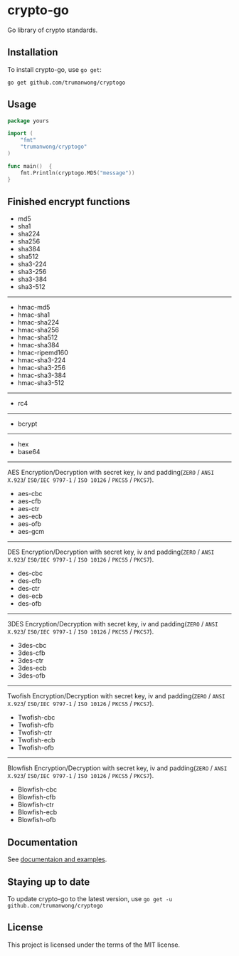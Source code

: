 # crypto-go

Go library of crypto standards.

## Installation

To install crypto-go, use `go get`:

```shell
go get github.com/trumanwong/cryptogo
```

## Usage
```go
package yours

import (
	"fmt"
	"trumanwong/cryptogo"
)

func main()  {
    fmt.Println(cryptogo.MD5("message"))
}
```

## Finished encrypt functions

- md5
- sha1
- sha224
- sha256
- sha384
- sha512
- sha3-224
- sha3-256
- sha3-384
- sha3-512

---

- hmac-md5
- hmac-sha1
- hmac-sha224
- hmac-sha256
- hmac-sha512
- hmac-sha384
- hmac-ripemd160
- hmac-sha3-224
- hmac-sha3-256
- hmac-sha3-384
- hmac-sha3-512

---

- rc4

---

- bcrypt

---

- hex
- base64

---

AES Encryption/Decryption with secret key, iv and padding(`ZERO` / `ANSI X.923`/ `ISO/IEC 9797-1` / `ISO 10126` / `PKCS5` / `PKCS7`).
- aes-cbc
- aes-cfb
- aes-ctr
- aes-ecb
- aes-ofb
- aes-gcm

---

DES Encryption/Decryption with secret key, iv and padding(`ZERO` / `ANSI X.923`/ `ISO/IEC 9797-1` / `ISO 10126` / `PKCS5` / `PKCS7`).
- des-cbc
- des-cfb
- des-ctr
- des-ecb
- des-ofb

---

3DES Encryption/Decryption with secret key, iv and padding(`ZERO` / `ANSI X.923`/ `ISO/IEC 9797-1` / `ISO 10126` / `PKCS5` / `PKCS7`).
- 3des-cbc
- 3des-cfb
- 3des-ctr
- 3des-ecb
- 3des-ofb

---

Twofish Encryption/Decryption with secret key, iv and padding(`ZERO` / `ANSI X.923`/ `ISO/IEC 9797-1` / `ISO 10126` / `PKCS5` / `PKCS7`).
- Twofish-cbc
- Twofish-cfb
- Twofish-ctr
- Twofish-ecb
- Twofish-ofb

---

Blowfish Encryption/Decryption with secret key, iv and padding(`ZERO` / `ANSI X.923`/ `ISO/IEC 9797-1` / `ISO 10126` / `PKCS5` / `PKCS7`).
- Blowfish-cbc
- Blowfish-cfb
- Blowfish-ctr
- Blowfish-ecb
- Blowfish-ofb

## Documentation

See [documentaion and examples](https://pkg.go.dev/github.com/trumanwong/cryptogo).

## Staying up to date

To update crypto-go to the latest version, use `go get -u github.com/trumanwong/cryptogo`

## License
This project is licensed under the terms of the MIT license.